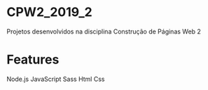 # CPW2_2019_2
Projetos desenvolvidos na disciplina Construção de Páginas Web 2 

# Features
Node.js
JavaScript
Sass
Html
Css


